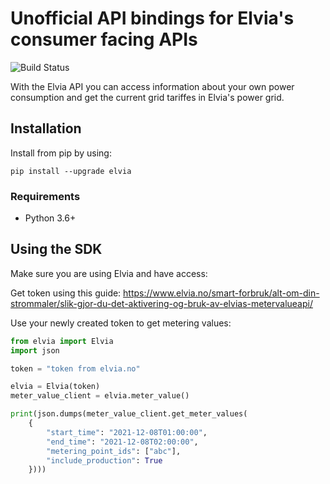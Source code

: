 # Unofficial API bindings for Elvia's consumer facing APIs

![Build Status](https://github.com/andersem/elvia-python/actions/workflows/ci.yml/badge.svg)

With the Elvia API you can access information about your own power consumption and get the
current grid tariffes in Elvia's power grid. 

## Installation

Install from pip by using:

```
pip install --upgrade elvia
```

### Requirements

* Python 3.6+

## Using the SDK

Make sure you are using Elvia and have access:

Get token using this guide: https://www.elvia.no/smart-forbruk/alt-om-din-strommaler/slik-gjor-du-det-aktivering-og-bruk-av-elvias-metervalueapi/

Use your newly created token to get metering values:

```python
from elvia import Elvia
import json

token = "token from elvia.no"

elvia = Elvia(token)
meter_value_client = elvia.meter_value()

print(json.dumps(meter_value_client.get_meter_values(
    {
        "start_time": "2021-12-08T01:00:00",
        "end_time": "2021-12-08T02:00:00",
        "metering_point_ids": ["abc"],
        "include_production": True
    })))
```
